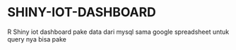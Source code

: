 # SHINY-IOT-DASHBOARD
R Shiny iot dashboard
pake data dari mysql sama google spreadsheet
untuk query nya bisa pake

